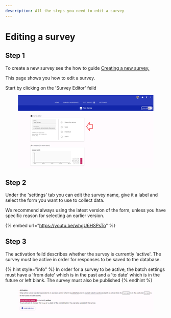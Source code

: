 ```yaml
---
description: All the steps you need to edit a survey
---
```


# Editing a survey

## Step 1

To create a new survey see the how to guide [Creating a new survey.](../creating-a-new-survey.md)

This page shows you how to edit a survey. &#x20;

Start by clicking on the 'Survey Editor' feild&#x20;

<figure><img src="../../../.gitbook/assets/image (14) (2).png" alt=""><figcaption></figcaption></figure>

## Step 2

Under the 'settings' tab you can edit the survey name, give it a label and select the form you want to use to collect data.

We recommend always using the latest version of the form, unless you have specific reason for selecting an earlier version.

{% embed url="https://youtu.be/whgU6HSPsTo" %}

## Step 3

The activation feild describes whether the survey is currently 'active'.   The survey must be active in order for responses to be saved to the database.

{% hint style="info" %}
In order for a survey to be active, the batch settings must have a 'from date' which is in the past and a 'to date' which is in the future or left blank.  The survey must also be published
{% endhint %}

<figure><img src="../../../.gitbook/assets/image (7) (2).png" alt=""><figcaption></figcaption></figure>
